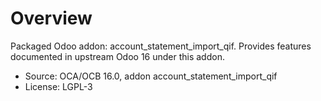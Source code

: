 # Overview

Packaged Odoo addon: account_statement_import_qif. Provides features documented in upstream Odoo 16 under this addon.

- Source: OCA/OCB 16.0, addon account_statement_import_qif
- License: LGPL-3
